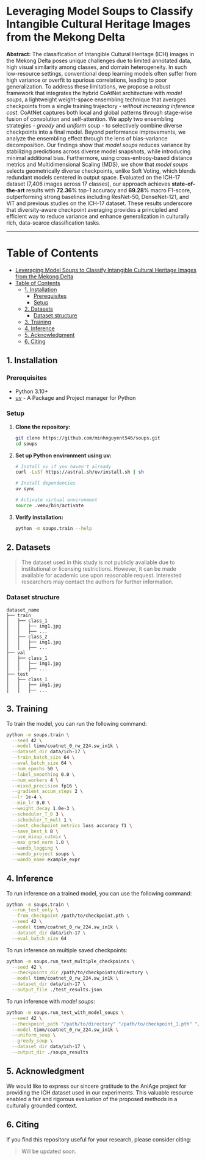 # Leveraging Model Soups to Classify Intangible Cultural Heritage Images from the Mekong Delta

**Abstract:** The classification of Intangible Cultural Heritage (ICH) images in the Mekong Delta poses unique challenges due to limited annotated data, high visual similarity among classes, and domain heterogeneity. In such low-resource settings, conventional deep learning models often suffer from high variance or overfit to spurious correlations, leading to poor generalization. To address these limitations, we propose a robust framework that integrates the hybrid CoAtNet architecture with *model soups*, a lightweight weight-space ensembling technique that averages checkpoints from a single training trajectory - *without increasing inference cost*. CoAtNet captures both local and global patterns through stage-wise fusion of convolution and self-attention. We apply two ensembling strategies - *greedy* and *uniform* soup - to selectively combine diverse checkpoints into a final model. Beyond performance improvements, we analyze the ensembling effect through the lens of bias–variance decomposition. Our findings show that *model soups* reduces variance by stabilizing predictions across diverse model snapshots, while introducing minimal additional bias. Furthermore, using cross-entropy-based distance metrics and Multidimensional Scaling (MDS), we show that *model soups* selects geometrically diverse checkpoints, unlike Soft Voting, which blends redundant models centered in output space. Evaluated on the ICH-17 dataset (7,406 images across 17 classes), our approach achieves **state-of-the-art** results with **72.36**\% top-1 accuracy and **69.28**\% macro F1-score, outperforming strong baselines including ResNet-50, DenseNet-121, and ViT and previous studies on the ICH-17 dataset. These results underscore that diversity-aware checkpoint averaging provides a principled and efficient way to reduce variance and enhance generalization in culturally rich, data-scarce classification tasks.

---

Table of Contents
=================

- [Leveraging Model Soups to Classify Intangible Cultural Heritage Images from the Mekong Delta](#leveraging-model-soups-to-classify-intangible-cultural-heritage-images-from-the-mekong-delta)
- [Table of Contents](#table-of-contents)
  - [1. Installation](#1-installation)
    - [Prerequisites](#prerequisites)
    - [Setup](#setup)
  - [2. Datasets](#2-datasets)
    - [Dataset structure](#dataset-structure)
  - [3. Training](#3-training)
  - [4. Inference](#4-inference)
  - [5. Acknowledgment](#5-acknowledgment)
  - [6. Citing](#6-citing)

<!-- Created by https://github.com/ekalinin/github-markdown-toc -->

## 1. Installation

### Prerequisites

- Python 3.10+
- [uv](https://github.com/astral-sh/uv) - A Package and Project manager for Python

### Setup

1. **Clone the repository:**
   ```bash
   git clone https://github.com/minhnguyent546/soups.git
   cd soups
   ```

2. **Set up Python environment using uv:**
   ```bash
   # Install uv if you haven't already
   curl -LsSf https://astral.sh/uv/install.sh | sh

   # Install dependencies
   uv sync

   # Activate virtual environment
   source .venv/bin/activate
   ```

3. **Verify installation:**
   ```bash
   python -m soups.train --help
   ```

## 2. Datasets

> The dataset used in this study is not publicly available due to institutional or licensing restrictions. However, it can be made available for academic use upon reasonable request. Interested researchers may contact the authors for further information.

### Dataset structure

```
dataset_name
├── train
│   ├── class_1
│   │   ├── img1.jpg
│   │   ├── ...
│   ├── class_2
│   │   ├── img1.jpg
│   │   ├── ...
├── val
│   ├── class_1
│   │   ├── img1.jpg
│   │   ├── ...
├── test
│   ├── class_1
│   │   ├── img1.jpg
│   │   ├── ...
```

## 3. Training

To train the model, you can run the following command:
```bash
python -m soups.train \
  --seed 42 \
  --model timm/coatnet_0_rw_224.sw_in1k \
  --dataset_dir data/ich-17 \
  --train_batch_size 64 \
  --eval_batch_size 64 \
  --num_epochs 50 \
  --label_smoothing 0.0 \
  --num_workers 4 \
  --mixed_precision fp16 \
  --gradient_accum_steps 2 \
  --lr 1e-4 \
  --min_lr 0.0 \
  --weight_decay 1.0e-3 \
  --scheduler_T_0 3 \
  --scheduler_T_mult 1 \
  --best_checkpoint_metrics loss accuracy f1 \
  --save_best_k 8 \
  --use_mixup_cutmix \
  --max_grad_norm 1.0 \
  --wandb_logging \
  --wandb_project soups \
  --wandb_name example_expr
```

## 4. Inference

To run inference on a trained model, you can use the following command:
```bash
python -m soups.train \
  --run_test_only \
  --from_checkpoint /path/to/checkpoint.pth \
  --seed 42 \
  --model timm/coatnet_0_rw_224.sw_in1k \
  --dataset_dir data/ich-17 \
  --eval_batch_size 64
```

To run inference on multiple saved checkpoints:
```bash
python -m soups.run_test_multiple_checkpoints \
  --seed 42 \
  --checkpoints_dir /path/to/checkpoints/directory \
  --model timm/coatnet_0_rw_224.sw_in1k \
  --dataset_dir data/ich-17 \
  --output_file ./test_results.json
```

To run inference with *model soups*:
```bash
python -m soups.run_test_with_model_soups \
  --seed 42 \
  --checkpoint_path "/path/to/directory" "/path/to/checkpoint_1.pth" "/path/to/checkpoint_2.pth" \
  --model timm/coatnet_0_rw_224.sw_in1k \
  --uniform_soup \
  --greedy_soup \
  --dataset_dir data/ich-17 \
  --output_dir ./soups_results

```

## 5. Acknowledgment

We would like to express our sincere gratitude to the AniAge project for providing the ICH dataset used in our experiments. This valuable resource enabled a fair and rigorous evaluation of the proposed methods in a culturally grounded context.

## 6. Citing

If you find this repository useful for your research, please consider citing:

> Will be updated soon.
